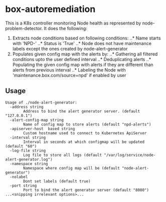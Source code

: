 # box-autoremediation
This is a K8s controller monitoring Node health as represented by node-problem-detector. It does the following:
1. Extracts node conditions based on following conditions: 
..* Name starts with 'NPD-'
..* Status is 'True'
..* Node does not have maintenance labels except the ones created by node-alert-generator
2. Populates given config map with the alerts by:
..* Gathering all filtered conditions upto the user defined interval
..* Deduplicating alerts
..* Populating the given config map with alerts if they are different than alerts from previous interval
..* Labeling the Node with 'maintenance.box.com/source=npd' if enabled by user

## Usage
```$ ./node-alert-generator -h
Usage of ./node-alert-generator:
  -address string
    	Address to bind the alert generator server. (default "127.0.0.1")
  -alert-config-map string
    	Name of config map to store alerts (default "npd-alerts")
  -apiserver-host  based string
    	Custom hostname used to connect to Kubernetes ApiServer
  -interval string
    	Interval in seconds at which configmap will be updated (default "60")
  -log-file string
    	Log file to store all logs (default "/var/log/service/node-alert-generator.log")
  -namespace string
    	Namespace where config map will be (default "node-alert-generator")
  -nolabel
    	Dont set labels (default true)
  -port string
    	Port to bind the alert generator server (default "8080")
...<snipping irrelevant options>...
```